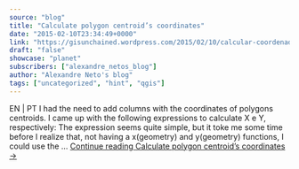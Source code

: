 ```yaml
---
source: "blog"
title: "Calculate polygon centroid’s coordinates"
date: "2015-02-10T23:34:49+0000"
link: "https://gisunchained.wordpress.com/2015/02/10/calcular-coordenadas-do-centroide-de-poligonos-calculate-polygon-centroids-coordinates/"
draft: "false"
showcase: "planet"
subscribers: ["alexandre_netos_blog"]
author: "Alexandre Neto's blog"
tags: ["uncategorized", "hint", "qgis"]
---
```


EN &#124; PT I had the need to add columns with the coordinates of polygons centroids. I came up with the following expressions to calculate X e Y, respectively: The expression seems quite simple, but it toke me some time before I realize that, not having a x(geometry) and y(geometry) functions, I could use the &#8230; <a class="more-link" href="https://gisunchained.wordpress.com/2015/02/10/calcular-coordenadas-do-centroide-de-poligonos-calculate-polygon-centroids-coordinates/">Continue reading <span class="screen-reader-text">Calculate polygon centroid&#8217;s coordinates</span> <span class="meta-nav">&#8594;</span></a>
